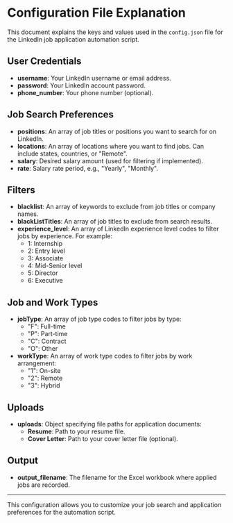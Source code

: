 # Configuration File Explanation

This document explains the keys and values used in the `config.json` file for the LinkedIn job application automation script.

## User Credentials
- **username**: Your LinkedIn username or email address.
- **password**: Your LinkedIn account password.
- **phone_number**: Your phone number (optional).

## Job Search Preferences
- **positions**: An array of job titles or positions you want to search for on LinkedIn.
- **locations**: An array of locations where you want to find jobs. Can include states, countries, or "Remote".
- **salary**: Desired salary amount (used for filtering if implemented).
- **rate**: Salary rate period, e.g., "Yearly", "Monthly".

## Filters
- **blacklist**: An array of keywords to exclude from job titles or company names.
- **blackListTitles**: An array of job titles to exclude from search results.
- **experience_level**: An array of LinkedIn experience level codes to filter jobs by experience. For example:
  - 1: Internship
  - 2: Entry level
  - 3: Associate
  - 4: Mid-Senior level
  - 5: Director
  - 6: Executive

## Job and Work Types
- **jobType**: An array of job type codes to filter jobs by type:
  - "F": Full-time
  - "P": Part-time
  - "C": Contract
  - "O": Other
- **workType**: An array of work type codes to filter jobs by work arrangement:
  - "1": On-site
  - "2": Remote
  - "3": Hybrid

## Uploads
- **uploads**: Object specifying file paths for application documents:
  - **Resume**: Path to your resume file.
  - **Cover Letter**: Path to your cover letter file (optional).

## Output
- **output_filename**: The filename for the Excel workbook where applied jobs are recorded.

---

This configuration allows you to customize your job search and application preferences for the automation script.
